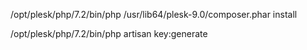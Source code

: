 /opt/plesk/php/7.2/bin/php /usr/lib64/plesk-9.0/composer.phar install

/opt/plesk/php/7.2/bin/php artisan key:generate
